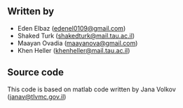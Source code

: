 ## Written by
- Eden Elbaz (edenel0109@gmail.com)
- Shaked Turk (shakedturk@mail.tau.ac.il)
- Maayan Ovadia (maayanova@gmail.com)
- Khen Heller (khenheller@mail.tau.ac.il)

## Source code
This code is based on matlab code written by Jana Volkov (janav@tlvmc.gov.il)